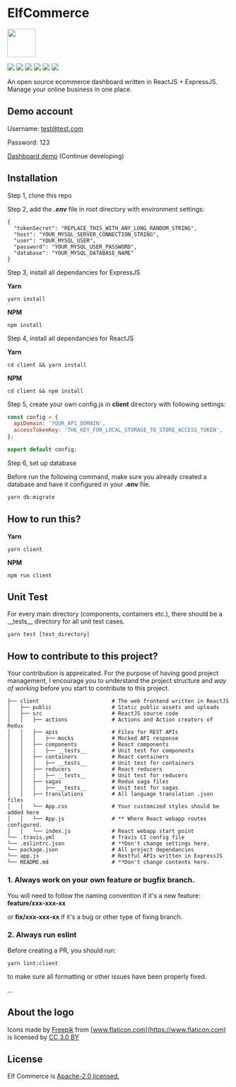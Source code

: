 # ElfCommerce

<img src="https://image.flaticon.com/icons/svg/235/235111.svg" width="64" />

<p>
  <img src="https://img.shields.io/badge/React-16.4.2-lightblue.svg">
  <img src="https://img.shields.io/badge/Redux-4.0.0-purple.svg">
  <img src="https://img.shields.io/badge/Nodejs-8.10.0-green.svg">
  <img src="https://img.shields.io/badge/Express-4.16.3-black.svg">
  <img src="https://img.shields.io/badge/Boostrap-4.+-purple.svg">
  <img src="https://img.shields.io/badge/MySQL-5.7.+-blue.svg">
</p>

An open source ecommerce dashboard written in ReactJS + ExpressJS. Manage your online business in one place.

## Demo account

Username: test@test.com

Password: 123

[Dashboard demo](https://ccwukong.github.io/) (Continue developing)


## Installation

Step 1, clone this repo

Step 2, add the ***.env*** file in root directory with environment settings:

```
{
  "tokenSecret": "REPLACE_THIS_WITH_ANY_LONG_RANDOM_STRING",
  "host": "YOUR_MYSQL_SERVER_CONNECTION_STRING",
  "user": "YOUR_MYSQL_USER",
  "password": "YOUR_MYSQL_USER_PASSWORD",
  "database": "YOUR_MYSQL_DATABASE_NAME"
}
```
Step 3, install all dependancies for ExpressJS

**Yarn**
```console
yarn install
```

**NPM**

```console
npm install
```

Step 4, install all dependancies for ReactJS

**Yarn**
```console
cd client && yarn install
```

**NPM**

```console
cd client && npm install
```

Step 5, create your own config.js in **client** directory with following settings:

```javascript
const config = {
  apiDomain: 'YOUR_API_DOMAIN',
  accessTokenKey: 'THE_KEY_FOR_LOCAL_STORAGE_TO_STORE_ACCESS_TOKEN',
};

export default config;
```

Step 6, set up database

Before run the following command, make sure you already created a database and have it configured in your **.env** file.

```javascript
yarn db:migrate
```

## How to run this?

**Yarn**

```console
yarn client
```

**NPM**

```console
npm run client
```

## Unit Test

For every main directory (components, containers etc.), there should be a \_\_tests\_\_ directory for all unit test cases.
```console
yarn test [test_directory]
```


## How to contribute to this project?

Your contribution is appreicated. For the purpose of having good project management, I encourage you to understand the project structure and *way of working* before you start to contribute to this project.

```
├── client                       # The web frontend written in ReactJS
│   ├── public                   # Static public assets and uploads
│   ├── src                      # ReactJS source code
│   │   ├── actions              # Actions and Action creators of Redux
│   │   ├── apis                 # Files for REST APIs
│   │   │   ├── mocks            # Mocked API response
│   │   ├── components           # React components
│   │   |   ├── __tests__        # Unit test for components
│   │   ├── containers           # React containers
│   │   |   ├── __tests__        # Unit test for containers
│   │   ├── reducers             # React reducers
│   │   |   ├── __tests__        # Unit test for reducers
│   │   ├── sagas                # Redux saga files
│   │   |   ├── __tests__        # Unit test for sagas
│   │   ├── translations         # All language translation .json files
│   │   └── App.css              # Your customized styles should be added here
│   │   └── App.js               # ** Where React webapp routes configured.
│   │   └── index.js             # React webapp start point
└── .travis.yml                  # Travis CI config file
└── .eslintrc.json               # **Don't change settings here.
└── package.json                 # All project dependancies
└── app.js                       # Restful APIs written in ExpressJS
└── README.md                    # **Don't change contents here.
```

### 1. Always work on your own feature or bugfix branch.

You will need to follow the naming convention if it's a new feature:
**feature/xxx-xxx-xx**

or **fix/xxx-xxx-xx** if it's a bug or other type of fixing branch.


### 2. Always run eslint

Before creating a PR, you should run:
```console
yarn lint:client
```
to make sure all formatting or other issues have been properly fixed.

...

## About the logo

Icons made by [Freepik](https://www.freepik.com) from [www.flaticon.com](https://www.flaticon.com) is licensed by [CC 3.0 BY](http://creativecommons.org/licenses/by/3.0)


## License
Elf Commerce is [Apache-2.0 licensed.](https://github.com/ccwukong/elfcommerce/blob/master/LICENSE)
